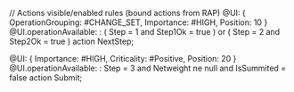  // Actions visible/enabled rules (bound actions from RAP)
  @UI: { OperationGrouping: #CHANGE_SET, Importance: #HIGH, Position: 10 }
  @UI.operationAvailable: : ( Step = 1 and Step1Ok = true ) or ( Step = 2 and Step2Ok = true )
  action NextStep;

  @UI: { Importance: #HIGH, Criticality: #Positive, Position: 20 }
  @UI.operationAvailable: : Step = 3 and Netweight ne null and IsSummited = false
  action Submit;
